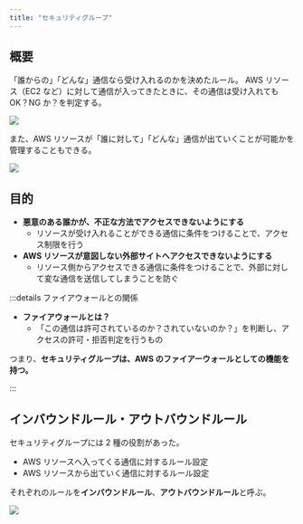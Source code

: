 ```yaml
---
title: "セキュリティグループ"
---
```


## 概要

「誰からの」「どんな」通信なら受け入れるのかを決めたルール。
AWS リソース（EC2 など）に対して通信が入ってきたときに、その通信は受け入れても OK？NG か？を判定する。

![](https://storage.googleapis.com/zenn-user-upload/1b21890b8717-20240606.png)

また、AWS リソースが「誰に対して」「どんな」通信が出ていくことが可能かを管理することもできる。

![](https://storage.googleapis.com/zenn-user-upload/22011790cd28-20240606.png)

## 目的

- **悪意のある誰かが、不正な方法でアクセスできないようにする**
  - リソースが受け入れることができる通信に条件をつけることで、アクセス制限を行う
- **AWS リソースが意図しない外部サイトへアクセスできないようにする**
  - リソース側からアクセスできる通信に条件をつけることで、外部に対して変な通信を送信してしまうことを防ぐ

:::details ファイアウォールとの関係

- **ファイアウォールとは？**
  - 「この通信は許可されているのか？されていないのか？」を判断し、アクセスの許可・拒否判定を行うもの

つまり、**セキュリティグループは、AWS のファイアーウォールとしての機能を持つ。**

:::

## インバウンドルール・アウトバウンドルール

セキュリティグループには 2 種の役割があった。

- AWS リソースへ入ってくる通信に対するルール設定
- AWS リソースから出ていく通信に対するルール設定

それぞれのルールを**インバウンドルール**、**アウトバウンドルール**と呼ぶ。

![](https://storage.googleapis.com/zenn-user-upload/16d019e4eb39-20240606.png)
